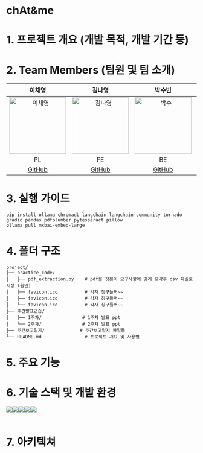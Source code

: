 # chAt&me

# 1. 프로젝트 개요 (개발 목적, 개발 기간 등)

# 2. Team Members (팀원 및 팀 소개)
  
| 이채영 | 김나영 | 박수빈 | 원민 |
|:------:|:------:|:------:|:------:|
| <img src="https://github.com/user-attachments/assets/86b2f0a0-4f78-4295-b312-8b93bfe75287" alt="이채영" width="150"> | <img src="https://github.com/user-attachments/assets/d222b45a-2d3a-41e3-b1f5-cc8cea8e61d6" alt="김나영" width="150"> | <img src="https://github.com/user-attachments/assets/7cbaa641-332f-495d-b3fc-a27679eeb173" alt="박수" width="150"> | <img src="https://github.com/user-attachments/assets/409d635f-9ffb-4aee-9330-bf4ab14b43af" alt="원민" width="150"> |
| PL | FE | BE | AI |
| [GitHub](https://github.com/yichaeyoung) | [GitHub](https://github.com/knyjs0710) | [GitHub](https://github.com/ps9b) | [GitHub](https://github.com/wonmin9211) |


# 3. 실행 가이드

```plaintext
pip install ollama chromadb langchain langchain-community tornado gradio pandas pdfplumber pytesseract pillow
ollama pull mxbai-embed-large
```
# 4. 폴더 구조

```plaintext
project/
├── practice_code/
│   ├── pdf_extraction.py    # pdf를 챗봇이 요구사항에 맞게 요약후 csv 파일로 저장 (원민)
│   ├── favicon.ico          # 각자 칭구들꺼~~
│   ├── favicon.ico          # 각자 칭구들꺼~~
│   └── favicon.ico          # 각자 칭구들꺼~~
├── 주간발표연습/
│   ├── 1주차/               # 1주차 발표 ppt
│   └── 2주차/               # 2주차 발표 ppt
├── 주간보고일지/             # 주간보고일지 파일들
└── README.md                # 프로젝트 개요 및 사용법
```

# 5. 주요 기능

# 6. 기술 스택 및 개발 환경

<div style="display:flex; flex-direction:row;">
  <img src="https://img.shields.io/badge/Python-3776AB?style=flat&logo=Python&logoColor=white" />
  <img src="https://img.shields.io/badge/LangChain-1C3C3C?style=flat&logo=LangChain&logoColor=white" />
  <img src="https://img.shields.io/badge/visual%20studio%20code-%23007ACC.svg?&style=flat&logo=visual%20studio%20code&logoColor=white" />
  <img src="https://img.shields.io/badge/github-%23181717.svg?&style=flaat&logo=github&logoColor=white" />
  <img src="https://img.shields.io/badge/notion-%23000000.svg?&style=flat&logo=notion&logoColor=white" />
</div><br>

# 7. 아키텍쳐
